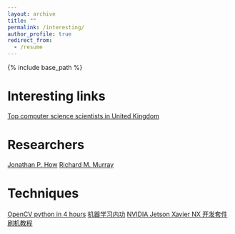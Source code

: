 ```yaml
---
layout: archive
title: ""
permalink: /interesting/
author_profile: true
redirect_from:
  - /resume
---
```


{% include base_path %}

Interesting links
======
[Top computer science scientists in United Kingdom](https://research.com/scientists-rankings/computer-science/gb)


Researchers
======
[Jonathan P. How](http://www.mit.edu/~jhow/)
[Richard M. Murray](https://murray.cds.caltech.edu/Main_Page?title=Main_Page)


Techniques
======
[OpenCV python in 4 hours](https://www.youtube.com/watch?v=oXlwWbU8l2o)
[机器学习内功](http://www.wdong.org/ji-qi-xue-xi-nei-gong-zong-gang.html)
[NVIDIA Jetson Xavier NX 开发套件刷机教程](https://blog.csdn.net/zbb297918657/article/details/106390209)




<!---

Publications
======
  <ul>{% for post in site.publications %}
    {% include archive-single-cv.html %}
  {% endfor %}</ul>
  
-->  
